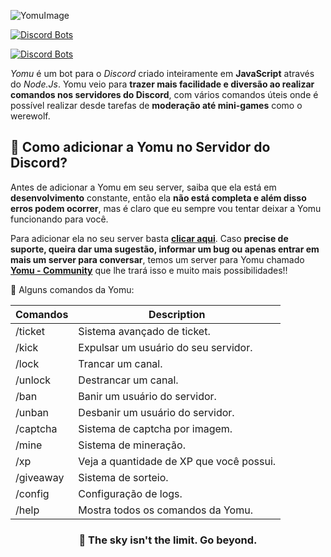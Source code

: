 ![YomuImage](https://i.imgur.com/u7wSqyr.png)

[![Discord Bots](https://top.gg/api/widget/status/1138675611381022791.svg)](https://top.gg/bot/754548334328283137)

[![Discord Bots](https://top.gg/api/widget/1138675611381022791.svg)](https://top.gg/bot/1138675611381022791)

_Yomu_ é um bot para o _Discord_ criado inteiramente em **JavaScript** através do _Node.Js_. Yomu veio para **trazer mais facilidade e diversão ao realizar comandos nos servidores do Discord**, com vários comandos úteis onde é possível realizar desde tarefas de **moderação até mini-games** como o werewolf.

## 🔗 Como adicionar a Yomu no Servidor do Discord?

Antes de adicionar a Yomu em seu server, saiba que ela está em **desenvolvimento** constante, então ela **não está completa e além disso erros podem ocorrer**, mas é claro que eu sempre vou tentar deixar a Yomu funcionando para você.

Para adicionar ela no seu server basta **[clicar aqui](https://discord.com/api/oauth2/authorize?client_id=1138675611381022791&permissions=1532498934903&scope=applications.commands%20bot)**. Caso **precise de suporte, queira dar uma sugestão, informar um bug ou apenas entrar em mais um server para conversar**, temos um server para Yomu chamado **[Yomu - Community](https://discord.gg/24qUgnhQWJ)** que lhe trará isso e muito mais possibilidades!!

🌟 Alguns comandos da Yomu:

  <section class="list-commands" id="commands">
        <div class="cmd-info">
        </div>
        <div class="cmds">
          <table class="table-data">
            <thead>
              <tr>
                <th>Comandos</th>
                <th>Description</th>
              </tr>
            </thead>
            <tbody>
              <tr>
                <td>/ticket </td>
                <td> Sistema avançado de ticket. </td>
              </tr>
              <tr>
                <td>/kick</td>
                <td> Expulsar um usuário do seu servidor.</td>
              </tr>
              <tr>
                <td>/lock</td>
                <td> Trancar um canal.</td>
              </tr>
              <tr>
                <td>/unlock</td>
                <td> Destrancar um canal.</td>
              </tr>
              <tr>
                <td>/ban</td>
                <td> Banir um usuário do servidor.</td>
              </tr>
              <tr>
                <td>/unban</td>
                <td> Desbanir um usuário do servidor.</td>
              </tr>
              <tr>
                <td>/captcha</td>
                <td> Sistema de captcha por imagem.</td>
              </tr>
              <tr>
                <td>/mine</td>
                <td> Sistema de mineração.</td>
              </tr>
              <tr>
                <td>/xp</td>
                <td> Veja a quantidade de XP que você possui.</td>
              </tr>
              <tr>
                <td>/giveaway</td>
                <td> Sistema de sorteio.</td>
              </tr>
              <tr>
                <td>/config</td>
                <td> Configuração de logs.</td>
              </tr>
              <tr>
                <td>/help</td>
                <td> Mostra todos os comandos da Yomu.</td>
              </tr>
            </tbody>
          </table>
        </div>
      </section>

<h3 align='center'>
    🚀 The sky isn't the limit. Go beyond.
</h3>
